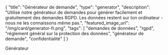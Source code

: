 {
    "title": "Générateur de demande",
    "type": "generator",
    "description": "Utilise notre générateur de demandes pour générer facilement et gratuitement des demandes RGPD. Les données restent sur ton ordinateur - nous ne les connaissons même pas.",
    "featured_image_url": "/img/card/generator-fr.png",
    "tags": [ "demandes de données", "rgpd", "réglement général sur la protection des données", "générateur de demande", "confidentialité" ]
}
 
Générateur
